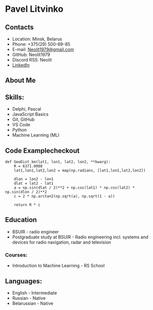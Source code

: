 # __Pavel Litvinko__
## Contacts
* Location: Minsk, Belarus
* Phone: +375(29) 500-69-85
* E-mail:  Neolit1979@gmail.com
* GitHub:  Neolit1979
* Discord RSS: Neolit
* [LinkedIn](https://www.linkedin.com/in/pavel-litvinko-13533123b/)
## About Me

## Skills:
* Delphi, Pascal
* JavaScript Basics
* Git, GitHub
* VS Code
* Python
* Machine Learning (ML)
## Code Examplecheckout
```
def GeoDist_km(lat1, lon1, lat2, lon2, **kwarg):
    R = 6371.0088
    lat1,lon1,lat2,lon2 = map(np.radians, [lat1,lon1,lat2,lon2])
    
    dlon = lon2 - lon1
    dlat = lat2 - lat1
    a = np.sin(dlat / 2)**2 + np.cos(lat1) * np.cos(lat2) * np.sin(dlon / 2)**2
    c = 2 * np.arctan2(np.sqrt(a), np.sqrt(1 - a))
    
    return R * c 

```
## Education
* BSUIR - radio engineer
* Postgraduate study at BSUIR - Radio engineering incl. systems and devices for radio navigation, radar and television

### Courses:
* Introduction to Machine Learning - RS School

## Languages:
* English - Intermediate    
* Russian - Native
* Belarussian - Native




